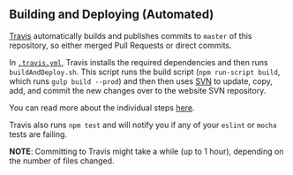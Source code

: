 ## Building and Deploying (Automated)

[Travis] automatically builds and publishes commits to `master` of this repository, so either merged Pull Requests or direct commits. 

In [`.travis.yml`](../.travis.yml), Travis installs the required dependencies and then runs `buildAndDeploy.sh`. This script runs the build script (`npm run-script build`, which runs `gulp build --prod`) and then then uses [SVN] to update, copy, add, and commit the new changes over to the website SVN repository. 

You can read more about the individual steps [here](deploying-the-website.md).

Travis also runs `npm test` and will notify you if any of your `eslint` or `mocha` tests are failing.

**NOTE**: Committing to Travis might take a while (up to 1 hour), depending on the number of files changed.

[Travis]: https://travis-ci.org/
[SVN]: http://svnbook.red-bean.com/en/1.7/svn.intro.quickstart.html
